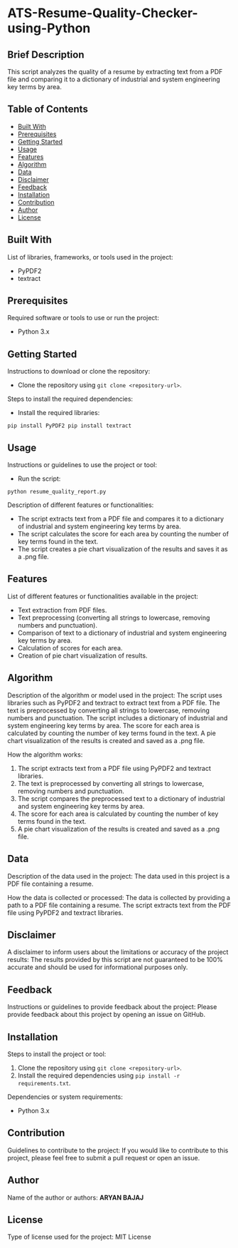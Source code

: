 # ATS-Resume-Quality-Checker-using-Python

## Brief Description
This script analyzes the quality of a resume by extracting text from a PDF file and comparing it to a dictionary of industrial and system engineering key terms by area.

## Table of Contents
- [Built With](#built-with)
- [Prerequisites](#prerequisites)
- [Getting Started](#getting-started)
- [Usage](#usage)
- [Features](#features)
- [Algorithm](#algorithm)
- [Data](#data)
- [Disclaimer](#disclaimer)
- [Feedback](#feedback)
- [Installation](#installation)
- [Contribution](#contribution)
- [Author](#author)
- [License](#license)

## Built With
List of libraries, frameworks, or tools used in the project:
- PyPDF2
- textract

## Prerequisites
Required software or tools to use or run the project:
- Python 3.x

## Getting Started
Instructions to download or clone the repository:
- Clone the repository using `git clone <repository-url>`.

Steps to install the required dependencies:
- Install the required libraries:
```
pip install PyPDF2 pip install textract
```

## Usage
Instructions or guidelines to use the project or tool:
- Run the script:
```
python resume_quality_report.py
```

Description of different features or functionalities:
- The script extracts text from a PDF file and compares it to a dictionary of industrial and system engineering key terms by area.
- The script calculates the score for each area by counting the number of key terms found in the text.
- The script creates a pie chart visualization of the results and saves it as a .png file.

## Features
List of different features or functionalities available in the project:
- Text extraction from PDF files.
- Text preprocessing (converting all strings to lowercase, removing numbers and punctuation).
- Comparison of text to a dictionary of industrial and system engineering key terms by area.
- Calculation of scores for each area.
- Creation of pie chart visualization of results.

## Algorithm
Description of the algorithm or model used in the project:
The script uses libraries such as PyPDF2 and textract to extract text from a PDF file. The text is preprocessed by converting all strings to lowercase, removing numbers and punctuation. The script includes a dictionary of industrial and system engineering key terms by area. The score for each area is calculated by counting the number of key terms found in the text. A pie chart visualization of the results is created and saved as a .png file.

How the algorithm works:
1. The script extracts text from a PDF file using PyPDF2 and textract libraries.
2. The text is preprocessed by converting all strings to lowercase, removing numbers and punctuation.
3. The script compares the preprocessed text to a dictionary of industrial and system engineering key terms by area.
4. The score for each area is calculated by counting the number of key terms found in the text.
5. A pie chart visualization of the results is created and saved as a .png file.

## Data
Description of the data used in the project:
The data used in this project is a PDF file containing a resume.

How the data is collected or processed:
The data is collected by providing a path to a PDF file containing a resume. The script extracts text from the PDF file using PyPDF2 and textract libraries.

## Disclaimer
A disclaimer to inform users about the limitations or accuracy of the project results:
The results provided by this script are not guaranteed to be 100% accurate and should be used for informational purposes only.

## Feedback
Instructions or guidelines to provide feedback about the project:
Please provide feedback about this project by opening an issue on GitHub.

## Installation
Steps to install the project or tool:
1. Clone the repository using `git clone <repository-url>`.
2. Install the required dependencies using `pip install -r requirements.txt`.

Dependencies or system requirements:
- Python 3.x

## Contribution
Guidelines to contribute to the project:
If you would like to contribute to this project, please feel free to submit a pull request or open an issue.

## Author
Name of the author or authors: **ARYAN BAJAJ**

## License
Type of license used for the project: MIT License
